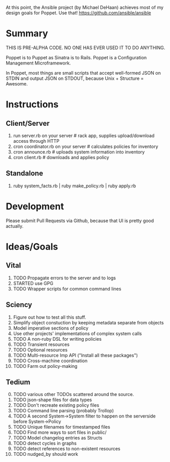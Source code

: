 At this point, the Ansible project (by Michael DeHaan) achieves most of my design goals for Poppet. Use that! https://github.com/ansible/ansible

# Summary
THIS IS PRE-ALPHA CODE. NO ONE HAS EVER USED IT TO DO ANYTHING.

Poppet is to Puppet as Sinatra is to Rails. Poppet is a Configuration Management Microframework.

In Poppet, most things are small scripts that accept well-formed JSON on STDIN and output JSON on STDOUT, because Unix + Structure = Awesome.

# Instructions
## Client/Server
1. run server.rb on your server # rack app, supplies upload/download access through HTTP
2. cron coordinator.rb on your server # calculates policies for inventory
3. cron announce.rb # uploads system information into inventory
4. cron client.rb   # downloads and applies policy

## Standalone
1. ruby system_facts.rb  | ruby make_policy.rb  | ruby apply.rb

# Development
Please submit Pull Requests via Github, because that UI is pretty good actually.

# Ideas/Goals
## Vital
1. TODO Propagate errors to the server and to logs
2. STARTED use GPG
3. TODO Wrapper scripts for common command lines

## Sciency
1. Figure out how to test all this stuff.
2. Simplify object constuction by keeping metadata separate from objects
3. Model imperative sections of policy
4. Use other projects' implementations of complex system calls
5. TODO A non-ruby DSL for writing policies
7. TODO Transient resources
11. TODO Optional resources
8. TODO Multi-resource Imp API ("Install all these packages")
9. TODO Cross-machine coordination
10. TODO Farm out policy-making

## Tedium
0. TODO various other TODOs scattered around the source.
1. TODO json-shape files for data types
2. TODO Don't recreate existing policy files
3. TODO Command line parsing (probably Trollop)
6. TODO A second System->System filter to happen on the serverside before System->Policy
7. TODO Unique filenames for timestamped files
8. TODO Find more ways to sort files in public/
9. TODO Model changelog entries as Structs
10. TODO detect cycles in graphs
11. TODO detect references to non-existent resources
12. TODO nudged_by should work
